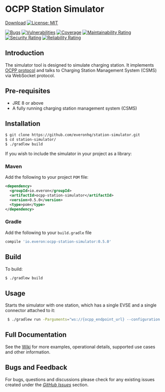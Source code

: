 # OCPP Station Simulator

[Download](https://search.maven.org/artifact/io.everon/ocpp-station-simulator)
[![License: MIT](https://img.shields.io/badge/License-MIT-yellow.svg)](https://opensource.org/licenses/MIT)

[![Bugs](https://sonarcloud.io/api/project_badges/measure?project=station-simulator&metric=bugs)](https://sonarcloud.io/dashboard?id=station-simulator)
[![Vulnerabilities](https://sonarcloud.io/api/project_badges/measure?project=station-simulator&metric=vulnerabilities)](https://sonarcloud.io/dashboard?id=station-simulator)
[![Coverage](https://sonarcloud.io/api/project_badges/measure?project=station-simulator&metric=coverage)](https://sonarcloud.io/dashboard?id=station-simulator)
[![Maintainability Rating](https://sonarcloud.io/api/project_badges/measure?project=station-simulator&metric=sqale_rating)](https://sonarcloud.io/dashboard?id=station-simulator)
[![Security Rating](https://sonarcloud.io/api/project_badges/measure?project=station-simulator&metric=security_rating)](https://sonarcloud.io/dashboard?id=station-simulator)
[![Reliability Rating](https://sonarcloud.io/api/project_badges/measure?project=station-simulator&metric=reliability_rating)](https://sonarcloud.io/dashboard?id=station-simulator)

## Introduction

The simulator tool is designed to simulate charging station. It implements [OCPP protocol](https://en.wikipedia.org/wiki/Open_Charge_Point_Protocol) and talks to Charging Station Management 
System (CSMS) via WebSocket protocol.

## Pre-requisites
* JRE 8 or above
* A fully running charging station management system (CSMS)

## Installation

```bash
$ git clone https://github.com/everonhq/station-simulator.git
$ cd station-simulator/
$ ./gradlew build
```

If you wish to include the simulator in your project as a library:

### Maven

Add the following to your project `POM` file:
```xml
<dependency>
  <groupId>io.everon</groupId>
  <artifactId>ocpp-station-simulator</artifactId>
  <version>0.5.0</version>
  <type>pom</type>                                                                         
</dependency>
```

### Gradle

Add the following to your `build.gradle` file
```groovy
compile 'io.everon:ocpp-station-simulator:0.5.0'
```

## Build

To build:
```bash
$ ./gradlew build
```

## Usage
Starts the simulator with one station, which has a single EVSE and a single connector attached to it:

```bash
 $ ./gradlew run -Parguments="ws://{ocpp_endpoint_url} --configuration {'stations':[{'id':'EVB-P17390866','evse':{'count':1,'connectors':1}}]}"
````

## Full Documentation
See the [Wiki](https://github.com/everonhq/station-simulator/wiki) for more examples, operational details, supported use cases and other information.

## Bugs and Feedback
For bugs, questions and discussions please check for any existing issues created under the *[GitHub Issues](https://github.com/everonhq/station-simulator/issues)* section.
